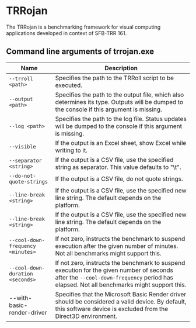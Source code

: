 # TRRojan
The TRRojan is a benchmarking framework for visual computing applications developed in context of SFB-TRR 161.

## Command line arguments of trrojan.exe

| Name                               | Description |
|---	                               |--- |
| `--trroll <path>`                  | Specifies the path to the TRRoll script to be executed. |
| `--output <path>`	                 | Specifies the path to the output file, which also determines its type. Outputs will be dumped to the console if this argument is missing. |
| `--log <path>`                     | Specifies the path to the log file. Status updates will be dumped to the console if this argument is missing. |
| `--visible`  	                     | If the output is an Excel sheet, show Excel while writing to it. |
| `--separator <string>`             | If the output is a CSV file, use the specified string as separator. This value defaults to "\t". |
| `--do-not-quote-strings`           | If the output is a CSV file, do not quote strings. |
| `--line-break <string>`            | If the output is a CSV file, use the specified new line string. The default depends on the platform. |
| `--line-break <string>`            | If the output is a CSV file, use the specified new line string. The default depends on the platform. |
| `--cool-down-frequency <minutes>`  | If not zero, instructs the benchmark to suspend execution after the given number of minutes. Not all benchmarks might support this. |
| `--cool-down-duration <seconds>`   | If not zero, instructs the benchmark to suspend execution for the given number of seconds after the `--cool-down-frequency` period has elapsed. Not all benchmarks might support this. |
| --with-basic-render-driver         | Specifies that the Microsoft Basic Render driver should be considered a valid device. By default, this software device is excluded from the Direct3D environment. |
